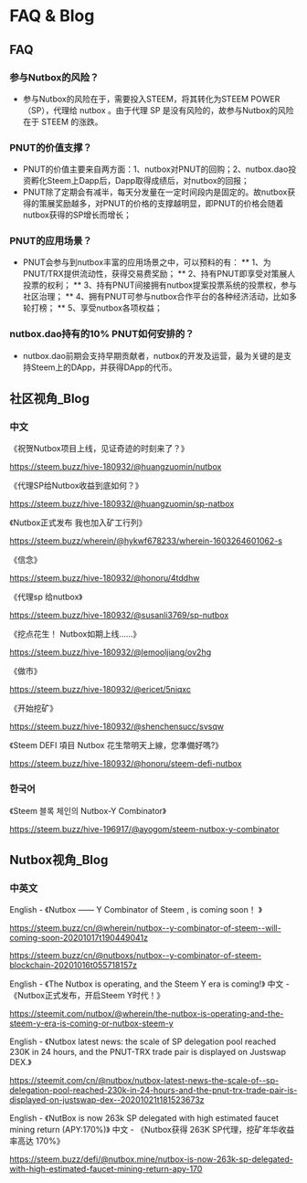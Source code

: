 # FAQ & Blog

## FAQ

### 参与Nutbox的风险？

* 参与Nutbox的风险在于，需要投入STEEM，将其转化为STEEM POWER（SP），代理给 nutbox 。由于代理 SP 是没有风险的，故参与Nutbox的风险在于 STEEM 的涨跌。

### PNUT的价值支撑？

* PNUT的价值主要来自两方面：1、nutbox对PNUT的回购；2、nutbox.dao投资孵化Steem上Dapp后，Dapp取得成绩后，对nutbox的回报；
* PNUT除了定期会有减半，每天分发量在一定时间段内是固定的。故nutbox获得的策展奖励越多，对PNUT的价格的支撑越明显，即PNUT的价格会随着nutbox获得的SP增长而增长；

### PNUT的应用场景？

* PNUT会参与到nutbox丰富的应用场景之中，可以预料的有：
** 1、为PNUT/TRX提供流动性，获得交易费奖励；
** 2、持有PNUT即享受对策展人投票的权利；
** 3、持有PNUT间接拥有nutbox提案投票系统的投票权，参与社区治理；
** 4、拥有PNUT可参与nutbox合作平台的各种经济活动，比如多轮打榜；
** 5、享受nutbox各项权益；

### nutbox.dao持有的10% PNUT如何安排的？

* nutbox.dao前期会支持早期贡献者，nutbox的开发及运营，最为关键的是支持Steem上的DApp，并获得DApp的代币。

## 社区视角_Blog

### 中文

《祝贺Nutbox项目上线，见证奇迹的时刻来了？》

<https://steem.buzz/hive-180932/@huangzuomin/nutbox>

《代理SP给Nutbox收益到底如何？》

<https://steem.buzz/hive-180932/@huangzuomin/sp-natbox>

《Nutbox正式发布 我也加入矿工行列》

<https://steem.buzz/wherein/@hykwf678233/wherein-1603264601062-s>

《信念》

<https://steem.buzz/hive-180932/@honoru/4tddhw>

《代理sp 给nutbox》

<https://steem.buzz/hive-180932/@susanli3769/sp-nutbox>

《挖点花生！ Nutbox如期上线......》

<https://steem.buzz/hive-180932/@lemooljiang/ov2hg>

《做市》

<https://steem.buzz/hive-180932/@ericet/5niqxc>

《开始挖矿》

<https://steem.buzz/hive-180932/@shenchensucc/svsqw>

《Steem DEFI 項目 Nutbox 花生幣明天上線，您準備好嗎?》

<https://steem.buzz/hive-180932/@honoru/steem-defi-nutbox>

### 한국어

《Steem 블록 체인의 Nutbox-Y Combinator》

<https://steem.buzz/hive-196917/@ayogom/steem-nutbox-y-combinator>

## Nutbox视角_Blog

### 中英文

English - 《Nutbox —— Y Combinator of Steem , is coming soon！ 》

<https://steem.buzz/cn/@wherein/nutbox--y-combinator-of-steem--will-coming-soon-20201017t190449041z>

<https://steem.buzz/cn/@nutboxs/nutbox--y-combinator-of-steem-blockchain-20201016t055718157z>

English - 《The Nutbox is operating, and the Steem Y era is coming!》
中文 - 《Nutbox正式发布，开启Steem Y时代！》

<https://steemit.com/nutbox/@wherein/the-nutbox-is-operating-and-the-steem-y-era-is-coming-or-nutbox-steem-y>

English - 《Nutbox latest news: the scale of SP delegation pool reached 230K in 24 hours, and the PNUT-TRX trade pair is displayed on Justswap DEX.》

<https://steemit.com/cn/@nutbox/nutbox-latest-news-the-scale-of--sp-delegation-pool-reached-230k-in-24-hours-and-the-pnut-trx-trade-pair-is-displayed-on-justswap-dex--20201021t181523673z>

English - 《NutBox is now 263k SP delegated with high estimated faucet mining return (APY:170%)》
中文 - 《Nutbox获得 263K SP代理，挖矿年华收益率高达 170%》

<https://steem.buzz/defi/@nutbox.mine/nutbox-is-now-263k-sp-delegated-with-high-estimated-faucet-mining-return-apy-170>
